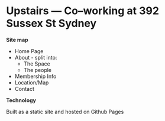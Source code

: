 Upstairs — Co–working at 392 Sussex St Sydney
========

**Site map**

* Home Page
* About - split into:
  * The Space
  * The people
* Membership Info
* Location/Map
* Contact

**Technology**

Built as a static site and hosted on Github Pages

